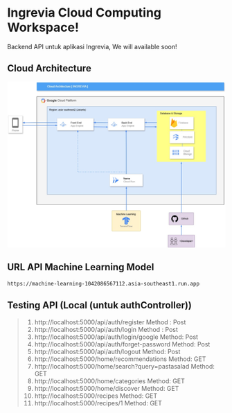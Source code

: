 # Ingrevia Cloud Computing Workspace!
Backend API untuk aplikasi Ingrevia, We will available soon!

## Cloud Architecture
![Ingrevia Cloud Architecture.jpg](https://github.com/fahrezi93/ingrevia-project/blob/753ed40788b479d04f082bbe1a580549c26965e3/Ingrevia%20Cloud%20Architecture.jpg)

## URL API Machine Learning Model
```bash
https://machine-learning-1042086567112.asia-southeast1.run.app
```

## Testing API (Local (untuk authController))
> 1. http://localhost:5000/api/auth/register
>    Method : Post
> 2. http://localhost:5000/api/auth/login
>    Method : Post
> 3. http://localhost:5000/api/auth/login/google
>    Method: Post
> 4. http://localhost:5000/api/auth/forget-password
>    Method: Post
> 5. http://localhost:5000/api/auth/logout
>    Method: Post
> 6. http://localhost:5000/home/recommendations
>    Method: GET
> 7. http://localhost:5000/home/search?query=pastasalad
>    Method: GET
> 8. http://localhost:5000/home/categories
>    Method: GET
> 9. http://localhost:5000/home/discover
>    Method: GET
> 10. http://localhost:5000/recipes
>    Method: GET
> 11. http://localhost:5000/recipes/1
>    Method: GET

